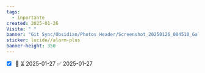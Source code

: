 ```yaml
---
tags:
  - inportante
created: 2025-01-26
Visita: " "
banner: "Git Sync/Obsidian/Photos Header/Screenshot_20250126_004510_Gallery.jpg"
sticker: lucide//alarm-plus
banner-height: 350
---
```

- [x] 📅 ⏳ 2025-01-27 ✅ 2025-01-27